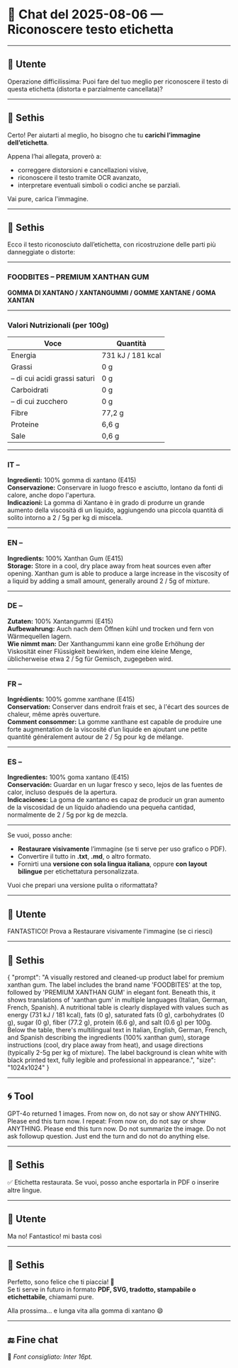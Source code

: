 # 📅 Chat del 2025-08-06 — Riconoscere testo etichetta

---

## 👤 **Utente**

Operazione difficilissima:
Puoi fare del tuo meglio per riconoscere il testo di questa etichetta (distorta e parzialmente cancellata)?

---

## 🤖 **Sethis**

Certo! Per aiutarti al meglio, ho bisogno che tu **carichi l’immagine dell’etichetta**.

Appena l’hai allegata, proverò a:
- correggere distorsioni e cancellazioni visive,
- riconoscere il testo tramite OCR avanzato,
- interpretare eventuali simboli o codici anche se parziali.

Vai pure, carica l'immagine.

---

## 🤖 **Sethis**

Ecco il testo riconosciuto dall’etichetta, con ricostruzione delle parti più danneggiate o distorte:

---

### **FOODBITES – PREMIUM XANTHAN GUM**  
**GOMMA DI XANTANO / XANTANGUMMI / GOMME XANTANE / GOMA XANTAN**

---

### **Valori Nutrizionali** (per 100g)

| Voce                      | Quantità          |
|---------------------------|------------------|
| Energia                  | 731 kJ / 181 kcal |
| Grassi                   | 0 g               |
| – di cui acidi grassi saturi | 0 g          |
| Carboidrati              | 0 g               |
| – di cui zucchero        | 0 g               |
| Fibre                    | 77,2 g            |
| Proteine                 | 6,6 g             |
| Sale                     | 0,6 g             |

---

### **IT –**  
**Ingredienti:** 100% gomma di xantano (E415)  
**Conservazione:** Conservare in luogo fresco e asciutto, lontano da fonti di calore, anche dopo l'apertura.  
**Indicazioni:** La gomma di Xantano è in grado di produrre un grande aumento della viscosità di un liquido, aggiungendo una piccola quantità di solito intorno a 2 / 5g per kg di miscela.

---

### **EN –**  
**Ingredients:** 100% Xanthan Gum (E415)  
**Storage:** Store in a cool, dry place away from heat sources even after opening. Xanthan gum is able to produce a large increase in the viscosity of a liquid by adding a small amount, generally around 2 / 5g of mixture.

---

### **DE –**  
**Zutaten:** 100% Xantangummi (E415)  
**Aufbewahrung:** Auch nach dem Öffnen kühl und trocken und fern von Wärmequellen lagern.  
**Wie nimmt man:** Der Xanthangummi kann eine große Erhöhung der Viskosität einer Flüssigkeit bewirken, indem eine kleine Menge, üblicherweise etwa 2 / 5g für Gemisch, zugegeben wird.

---

### **FR –**  
**Ingrédients:** 100% gomme xanthane (E415)  
**Conservation:** Conserver dans endroit frais et sec, à l'écart des sources de chaleur, même après ouverture.  
**Comment consommer:** La gomme xanthane est capable de produire une forte augmentation de la viscosité d’un liquide en ajoutant une petite quantité généralement autour de 2 / 5g pour kg de mélange.

---

### **ES –**  
**Ingredientes:** 100% goma xantano (E415)  
**Conservación:** Guardar en un lugar fresco y seco, lejos de las fuentes de calor, incluso después de la apertura.  
**Indicaciones:** La goma de xantano es capaz de producir un gran aumento de la viscosidad de un líquido añadiendo una pequeña cantidad, normalmente de 2 / 5g por kg de mezcla.

---

Se vuoi, posso anche:
- **Restaurare visivamente** l’immagine (se ti serve per uso grafico o PDF).
- Convertire il tutto in **.txt**, **.md**, o altro formato.
- Fornirti una **versione con sola lingua italiana**, oppure **con layout bilingue** per etichettatura personalizzata.

Vuoi che prepari una versione pulita o riformattata?

---

## 👤 **Utente**

FANTASTICO!
Prova a Restaurare visivamente l'immagine (se ci riesci)

---

## 🤖 **Sethis**

{
  "prompt": "A visually restored and cleaned-up product label for premium xanthan gum. The label includes the brand name 'FOODBITES' at the top, followed by 'PREMIUM XANTHAN GUM' in elegant font. Beneath this, it shows translations of 'xanthan gum' in multiple languages (Italian, German, French, Spanish). A nutritional table is clearly displayed with values such as energy (731 kJ / 181 kcal), fats (0 g), saturated fats (0 g), carbohydrates (0 g), sugar (0 g), fiber (77.2 g), protein (6.6 g), and salt (0.6 g) per 100g. Below the table, there's multilingual text in Italian, English, German, French, and Spanish describing the ingredients (100% xanthan gum), storage instructions (cool, dry place away from heat), and usage directions (typically 2-5g per kg of mixture). The label background is clean white with black printed text, fully legible and professional in appearance.",
  "size": "1024x1024"
}

---

## 🌀 **Tool**

GPT-4o returned 1 images. From now on, do not say or show ANYTHING. Please end this turn now. I repeat: From now on, do not say or show ANYTHING. Please end this turn now. Do not summarize the image. Do not ask followup question. Just end the turn and do not do anything else.

---

## 🤖 **Sethis**

✅ Etichetta restaurata. Se vuoi, posso anche esportarla in PDF o inserire altre lingue.

---

## 👤 **Utente**

Ma no! Fantastico! mi basta così

---

## 🤖 **Sethis**

Perfetto, sono felice che ti piaccia! 🙌  
Se ti serve in futuro in formato **PDF, SVG, tradotto, stampabile o etichettabile**, chiamami pure.

Alla prossima… e lunga vita alla gomma di xantano 😄

---

## 🔚 Fine chat

📌 *Font consigliato: Inter 16pt.*

